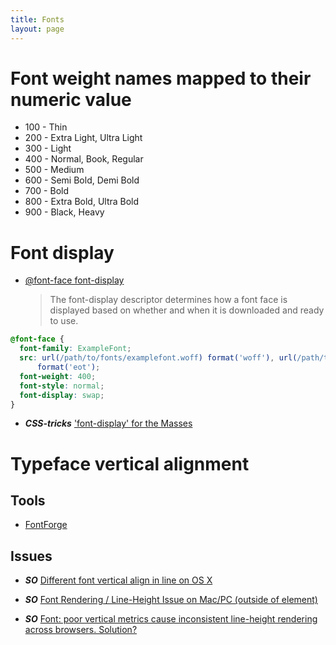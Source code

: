```yaml
---
title: Fonts
layout: page
---
```


# Font weight names mapped to their numeric value

- 100 - Thin
- 200 - Extra Light, Ultra Light
- 300 - Light
- 400 - Normal, Book, Regular
- 500 - Medium
- 600 - Semi Bold, Demi Bold
- 700 - Bold
- 800 - Extra Bold, Ultra Bold
- 900 - Black, Heavy

# Font display

- [@font-face font-display](https://developer.mozilla.org/en-US/docs/Web/CSS/@font-face/font-display)
  > The font-display descriptor determines how a font face is displayed based on whether and when it is downloaded and ready to use.

```css
@font-face {
  font-family: ExampleFont;
  src: url(/path/to/fonts/examplefont.woff) format('woff'), url(/path/to/fonts/examplefont.eot)
      format('eot');
  font-weight: 400;
  font-style: normal;
  font-display: swap;
}
```

- **_CSS-tricks_** ['font-display' for the Masses](https://css-tricks.com/font-display-masses/)

# Typeface vertical alignment

## Tools

- [FontForge](https://fontforge.github.io)

## Issues

- **_SO_** [Different font vertical align in line on OS X](https://stackoverflow.com/questions/26100141/different-font-vertical-align-in-line-on-os-x)

- **_SO_** [Font Rendering / Line-Height Issue on Mac/PC (outside of element)](https://stackoverflow.com/questions/11726442/font-rendering-line-height-issue-on-mac-pc-outside-of-element)

- **_SO_** [Font: poor vertical metrics cause inconsistent line-height rendering across browsers. Solution?](https://stackoverflow.com/questions/33633992/font-poor-vertical-metrics-cause-inconsistent-line-height-rendering-across-brow)
